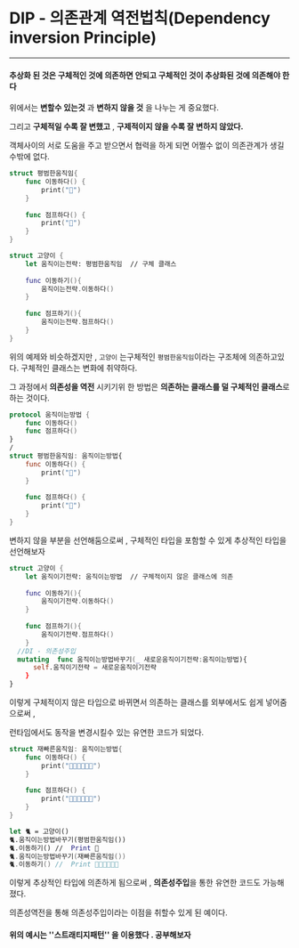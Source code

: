 # DIP - 의존관계 역전법칙(Dependency inversion Principle)

------

#### 추상화 된 것은 구체적인 것에 의존하면 안되고 구체적인 것이 추상화된 것에 의존해야 한다

위에서는 **변할수 있는것**  과 **변하지 않을 것** 을 나누는 게 중요했다.

그리고 **구체적일 수록 잘 변했고** , **구제적이지 않을 수록 잘 변하지 않았다.**



객체사이의 서로 도움을 주고 받으면서 협력을 하게 되면  어쩔수 없이 의존관계가 생길 수밖에 없다.

```swift
struct 평범한움직임{
    func 이동하다() {
        print("🐾")
    }
    
    func 점프하다() {
        print("💨")
    }
}
```

```swift
struct 고양이 {
    let 움직이는전략: 평범한움직임  // 구체 클래스
    
    func 이동하기(){
        움직이는전략.이동하다()
    }
    
    func 점프하기(){
        움직이는전략.점프하다()
    }
}
```

위의 예제와 비슷하겠지만 , `고양이` 는구체적인 `평범한움직임`이라는 구조체에 의존하고있다. 구체적인 클래스는 변화에 취약하다.

그 과정에서 **의존성을 역전** 시키기위 한 방법은 **의존하는 클래스를 덜 구체적인 클래스**로 하는 것이다. 

```swift
protocol 움직이는방법 {
    func 이동하다()
    func 점프하다()
}
/
struct 평범한움직임: 움직이는방법{
    func 이동하다() {
        print("🐾")
    }
    
    func 점프하다() {
        print("💨")
    }
}
```

변하지 않을 부분을 선언해둠으로써 , 구체적인 타입을 포함할 수 있게 추상적인 타입을 선언해보자



```swift
struct 고양이 {
    let 움직이기전략: 움직이는방법  // 구체적이지 않은 클래스에 의존
    
    func 이동하기(){
        움직이기전략.이동하다()
    }
    
    func 점프하기(){
        움직이기전략.점프하다()
    }
  //DI - 의존성주입
  mutating	func 움직이는방법바꾸기(_ 새로운움직이기전략:움직이는방법){
      self.움직이기전략 = 새로운움직이기전략
    }
}
```

이렇게 구체적이지 않은 타입으로 바뀌면서 의존하는 클래스를 외부에서도 쉽게 넣어줌으로써 , 

런타임에서도 동작을 변경시킬수 있는 유연한 코드가 되었다.

```swift
struct 재빠른움직임: 움직이는방법{
    func 이동하다() {
        print("🐾🐾🐾🐾🐾🐾")
    }
    
    func 점프하다() {
        print("💨💨💨💨💨💨")
    }
}
```

```swift
let 🐈 = 고양이()
🐈.움직이는방법바꾸기(평범한움직임())
🐈.이동하기() //  Print 🐾
🐈.움직이는방법바꾸기(재빠른움직임())
🐈.이동하기() //  Print 🐾🐾🐾🐾🐾🐾
```

이렇게 추상적인 타입에 의존하게 됨으로써 , **의존성주입**을 통한 유연한 코드도 가능해졌다.

의존성역전을 통해 의존성주입이라는 이점을 취할수 있게 된 예이다.

#### 위의 예시는 **''스트래티지패턴''** 을 이용했다 . 공부해보자

